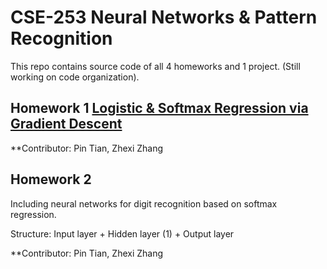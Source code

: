# CSE-253 Neural Networks & Pattern Recognition

This repo contains source code of all 4 homeworks and 1 project. (Still working on code organization).

## Homework 1 [Logistic & Softmax Regression via Gradient Descent](https://github.com/yrbszhsh/CSE-253/blob/Porj/Logistic%20and%20Softmax%20Regression%20via%20Gradient%20Descent.ipynb)

**Contributor: Pin Tian, Zhexi Zhang




## Homework 2
Including neural networks for digit recognition based on softmax regression.

Structure: Input layer + Hidden layer (1) + Output layer

**Contributor: Pin Tian, Zhexi Zhang
